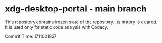 # xdg-desktop-portal - main branch

This repository contains frozen state of the repository.
Its history is cleared. It is used only for static code
analysis with Codacy.

Commit Time: 1711001837